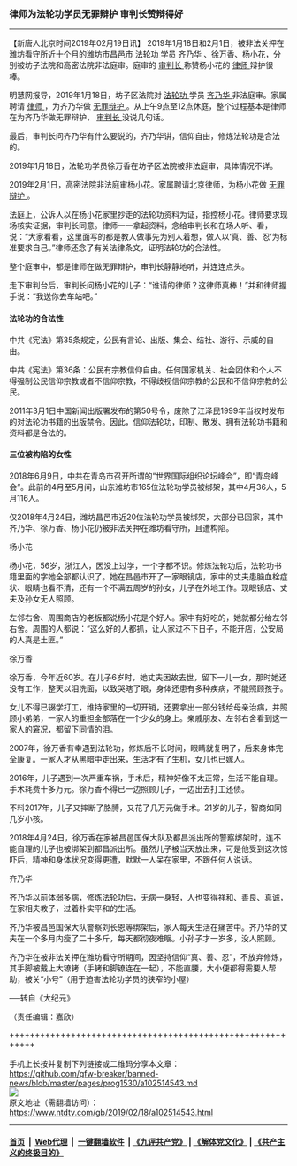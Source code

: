 ### 律师为法轮功学员无罪辩护 审判长赞辩得好
------------------------

<div class="post_content">
 <p>
  【新唐人北京时间2019年02月19日讯】 2019年1月18日和2月1日，被非法关押在潍坊看守所近十个月的潍坊市昌邑市
  <a href="https://www.ntdtv.com/gb/法轮功.htm">
   法轮功
  </a>
  学员
  <a href="https://www.ntdtv.com/gb/齐乃华.htm">
   齐乃华
  </a>
  、徐万香、杨小花，分别被坊子法院和高密法院非法庭审。庭审的
  <a href="https://www.ntdtv.com/gb/审判长.htm">
   审判长
  </a>
  称赞杨小花的
  <a href="https://www.ntdtv.com/gb/律师.htm">
   律师
  </a>
  辩护很棒。
 </p>
 <p>
  明慧网报导，2019年1月18日，坊子区法院对
  <a href="https://www.ntdtv.com/gb/法轮功.htm">
   法轮功
  </a>
  学员
  <a href="https://www.ntdtv.com/gb/齐乃华.htm">
   齐乃华
  </a>
  非法庭审。家属聘请
  <a href="https://www.ntdtv.com/gb/律师.htm">
   律师
  </a>
  ，为齐乃华做
  <a href="https://www.ntdtv.com/gb/无罪辩护.htm">
   无罪辩护
  </a>
  。从上午9点至12点休庭，整个过程基本是律师在为齐乃华做无罪辩护，
  <a href="https://www.ntdtv.com/gb/审判长.htm">
   审判长
  </a>
  没说几句话。
 </p>
 <p>
  最后，审判长问齐乃华有什么要说的，齐乃华讲，信仰自由，修炼法轮功是合法的。
 </p>
 <p>
  2019年1月18日，法轮功学员徐万香在坊子区法院被非法庭审，具体情况不详。
 </p>
 <p>
  2019年2月1日，高密法院非法庭审杨小花。家属聘请北京律师，为杨小花做
  <a href="https://www.ntdtv.com/gb/无罪辩护.htm">
   无罪辩护
  </a>
  。
 </p>
 <p>
  法庭上，公诉人以在杨小花家里抄走的法轮功资料为证，指控杨小花。律师要求现场核实证据，审判长同意。律师一一拿起资料，念给审判长和在场人听、看，说：“大家看看，这里面写的都是教人做事先为别人着想，做人以‘真、善、忍’为标准要求自己。”律师还念了有关法律条文，证明法轮功的合法性。
 </p>
 <p>
  整个庭审中，都是律师在做无罪辩护，审判长静静地听，并连连点头。
 </p>
 <p>
  走下审判台后，审判长问杨小花的儿子：“谁请的律师？这律师真棒！”并和律师握手说：“我送你去车站吧。”
 </p>
 <h4>
  法轮功的合法性
 </h4>
 <p>
  中共《宪法》第35条规定，公民有言论、出版、集会、结社、游行、示威的自由。
 </p>
 <p>
  中共《宪法》第36条：公民有宗教信仰自由。任何国家机关、社会团体和个人不得强制公民信仰宗教或者不信仰宗教，不得歧视信仰宗教的公民和不信仰宗教的公民。
 </p>
 <p>
  2011年3月1日中国新闻出版署发布的第50号令，废除了江泽民1999年当权时发布的对法轮功书籍的出版禁令。因此，信仰法轮功，印制、散发、拥有法轮功书籍和资料都是合法的。
 </p>
 <h4>
  三位被构陷的女性
 </h4>
 <p>
  2018年6月9日，中共在青岛市召开所谓的“世界国际组织论坛峰会”，即“青岛峰会”。此前的4月至5月间，山东潍坊市165位法轮功学员被绑架，其中4月36人，5月116人。
 </p>
 <p>
  仅2018年4月24日，潍坊昌邑市近20位法轮功学员被绑架，大部分已回家，其中齐乃华、徐万香、杨小花仍被非法关押在潍坊看守所，且遭构陷。
 </p>
 <p>
  杨小花
 </p>
 <p>
  杨小花，56岁，浙江人，因没上过学，一个字都不识。修炼法轮功后，法轮功书籍里面的字她全部都认识了。她在昌邑市开了一家眼镜店，家中的丈夫患脑血栓症状、眼睛也看不清，还有一个不满五周岁的孙女，儿子在外地工作。现眼镜店、丈夫及孙女无人照顾。
 </p>
 <p>
  左邻右舍、周围商店的老板都说杨小花是个好人。家中有好吃的，她就都分给左邻右舍。周围的人都说：“这么好的人都抓，让人家过不下日子，不能开店，公安局的人真是土匪。”
 </p>
 <p>
  徐万香
 </p>
 <p>
  徐万香，今年近60岁。在儿子6岁时，她丈夫因故去世，留下一儿一女，那时她还没有工作，整天以泪洗面，以致哭瞎了眼，身体还患有多种疾病，不能照顾孩子。
 </p>
 <p>
  女儿不得已辍学打工，维持家里的一切开销，还要拿出一部分钱给母亲治病，并照顾小弟弟，一家人的重担全部落在一个少女的身上。亲戚朋友、左邻右舍看到这一家人的窘况，都留下同情的泪。
 </p>
 <p>
  2007年，徐万香有幸遇到法轮功，修炼后不长时间，眼睛就复明了，后来身体完全康复。一家人才从黑暗中走出来，生活才有了生机，女儿也已嫁人。
 </p>
 <p>
  2016年，儿子遇到一次严重车祸，手术后，精神好像不太正常，生活不能自理。手术耗费十多万元。徐万香不得已一边照顾儿子，一边出去打工还债。
 </p>
 <p>
  不料2017年，儿子又摔断了胳膊，又花了几万元做手术。21岁的儿子，智商如同几岁小孩。
 </p>
 <p>
  2018年4月24日，徐万香在家被昌邑国保大队及都昌派出所的警察绑架时，连不能自理的儿子也被绑架到都昌派出所。虽然儿子被当天放出来，可是他受到这次惊吓后，精神和身体状况变得更遭，默默一人呆在家里，不跟任何人说话。
 </p>
 <p>
  齐乃华
 </p>
 <p>
  齐乃华以前体弱多病，修炼法轮功后，无病一身轻，人也变得祥和、善良、真诚，在家相夫教子，过着朴实平和的生活。
 </p>
 <p>
  齐乃华被昌邑国保大队警察刘长恩等绑架后，家人每天生活在痛苦中。齐乃华的丈夫在一个多月内瘦了二十多斤，每天都彻夜难眠。小孙子才一岁多，没人照顾。
 </p>
 <p>
  齐乃华在被非法关押在潍坊看守所期间，因坚持信仰“真、善、忍”，不放弃修炼，其手脚被戴上大镣铐（手铐和脚镣连在一起），不能直腰，大小便都得需要人帮助，被关“小号”（用于迫害法轮功学员的狭窄的小屋）
 </p>
 <p>
  ──转自《大纪元》
 </p>
 <p>
  （责任编辑：嘉欣）
 </p>
 <div class="single_ad">
 </div>
</div>

+++++++++++++++++++++++++++++++++++++++++++++++++++++++++++<br/><br/>
手机上长按并复制下列链接或二维码分享本文章：<br/>
https://github.com/gfw-breaker/banned-news/blob/master/pages/prog1530/a102514543.md <br/>
<a href='https://github.com/gfw-breaker/banned-news/blob/master/pages/prog1530/a102514543.md'><img src='https://github.com/gfw-breaker/banned-news/blob/master/pages/prog1530/a102514543.md.png'/></a> <br/>
原文地址（需翻墙访问）：https://www.ntdtv.com/gb/2019/02/18/a102514543.html


------------------------
#### [首页](https://github.com/gfw-breaker/banned-news/blob/master/README.md) &nbsp;|&nbsp; [Web代理](https://github.com/labour-camp/helloworld) &nbsp;|&nbsp; [一键翻墙软件](https://github.com/gfw-breaker/nogfw/blob/master/README.md) &nbsp;| [《九评共产党》](https://github.com/gfw-breaker/9ping.md/blob/master/README.md#九评之一评共产党是什么) | [《解体党文化》](https://github.com/gfw-breaker/jtdwh.md/blob/master/README.md) | [《共产主义的终极目的》](https://github.com/gfw-breaker/gczydzjmd.md/blob/master/README.md)

